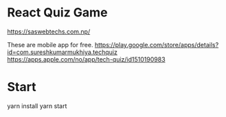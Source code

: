 # React Quiz Game
https://saswebtechs.com.np/

These are mobile app for free.
https://play.google.com/store/apps/details?id=com.sureshkumarmukhiya.techquiz
https://apps.apple.com/no/app/tech-quiz/id1510190983

# Start
yarn install
yarn start